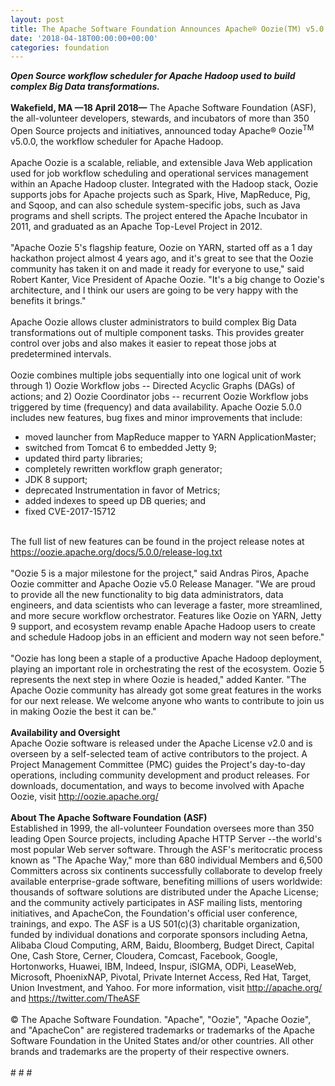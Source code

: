 ```yaml
---
layout: post
title: The Apache Software Foundation Announces Apache® Oozie(TM) v5.0.0
date: '2018-04-18T00:00:00+00:00'
categories: foundation
---
```

<div><strong><em>Open Source workflow scheduler for Apache Hadoop used to build complex Big Data transformations.</em></strong></div> 
  <div><strong><br /></strong></div> 
  <div><strong>Wakefield, MA —18 April 2018—</strong> The Apache Software Foundation (ASF), the all-volunteer developers, stewards, and incubators of more than 350 Open Source projects and initiatives, announced today Apache® Oozie<sup>TM</sup> v5.0.0, the workflow scheduler for Apache Hadoop.</div> 
  <div><br /></div> 
  <div>Apache Oozie is a scalable, reliable, and extensible Java Web application used for job workflow scheduling and operational services management within an Apache Hadoop cluster. Integrated with the Hadoop stack, Oozie supports jobs for Apache projects such as Spark, Hive, MapReduce, Pig, and Sqoop, and can also schedule system-specific jobs, such as Java programs and shell scripts. The project entered the Apache Incubator in 2011, and graduated as an Apache Top-Level Project in 2012.</div> 
  <div><br /></div> 
  <div>&quot;Apache Oozie 5's flagship feature, Oozie on YARN, started off as a 1 day hackathon project almost 4 years ago, and it's great to see that the Oozie community has taken it on and made it ready for everyone to use,&quot; said Robert Kanter, Vice President of Apache Oozie. &quot;It's a big change to Oozie's architecture, and I think our users are going to be very happy with the benefits it brings.&quot;</div> 
  <div><br /></div> 
  <div>Apache Oozie allows cluster administrators to build complex Big Data transformations out of multiple component tasks. This provides greater control over jobs and also makes it easier to repeat those jobs at predetermined intervals.&nbsp;</div> 
  <div><br /></div> 
  <div>Oozie combines multiple jobs sequentially into one logical unit of work through 1) Oozie Workflow jobs -- Directed Acyclic Graphs (DAGs) of actions; and 2) Oozie Coordinator jobs -- recurrent Oozie Workflow jobs triggered by time (frequency) and data availability. Apache Oozie 5.0.0 includes new features, bug fixes and minor improvements that include:</div> 
  <div> 
    <ul> 
      <li>moved launcher from MapReduce mapper to YARN ApplicationMaster;</li> 
      <li>switched from Tomcat 6 to embedded Jetty 9;</li> 
      <li>updated third party libraries;</li> 
      <li>completely rewritten workflow graph generator;</li> 
      <li>JDK 8 support;</li> 
      <li>deprecated Instrumentation in favor of Metrics;</li> 
      <li>added indexes to speed up DB queries; and&nbsp;</li> 
      <li>fixed CVE-2017-15712</li> 
    </ul> 
  </div> 
  <div><br /></div> 
  <div>The full list of new features can be found in the project release notes at <a href="http://oozie.apache.org/">https://oozie.apache.org/docs/5.0.0/release-log.txt</a></div> 
  <div><br /></div> 
  <div>&quot;Oozie 5 is a major milestone for the project,&quot; said Andras Piros, Apache Oozie committer and Apache Oozie v5.0 Release Manager. &quot;We are proud to provide all the new functionality to big data administrators, data engineers, and data scientists who can leverage a faster, more streamlined, and more secure workflow orchestrator. Features like Oozie on YARN, Jetty 9 support, and ecosystem revamp enable Apache Hadoop users to create and schedule Hadoop jobs in an efficient and modern way not seen before.&quot;</div> 
  <div><br /></div> 
  <div>&quot;Oozie has long been a staple of a productive Apache Hadoop deployment, playing an important role in orchestrating the rest of the ecosystem. Oozie 5 represents the next step in where Oozie is headed,&quot; added Kanter. &quot;The Apache Oozie community has already got some great features in the works for our next release. We welcome anyone who wants to contribute to join us in making Oozie the best it can be.&quot;</div> 
  <div><br /></div> 
  <div><strong>Availability and Oversight</strong></div> 
  <div>Apache Oozie software is released under the Apache License v2.0 and is overseen by a self-selected team of active contributors to the project. A Project Management Committee (PMC) guides the Project's day-to-day operations, including community development and product releases. For downloads, documentation, and ways to become involved with Apache Oozie, visit <a href="http://oozie.apache.org/">http://oozie.apache.org/</a></div> 
  <div><br /></div> 
  <div><strong>About The Apache Software Foundation (ASF)</strong></div> 
  <div>Established in 1999, the all-volunteer Foundation oversees more than 350 leading Open Source projects, including Apache HTTP Server --the world's most popular Web server software. Through the ASF's meritocratic process known as &quot;The Apache Way,&quot; more than 680 individual Members and 6,500 Committers across six continents successfully collaborate to develop freely available enterprise-grade software, benefiting millions of users worldwide: thousands of software solutions are distributed under the Apache License; and the community actively participates in ASF mailing lists, mentoring initiatives, and ApacheCon, the Foundation's official user conference, trainings, and expo. The ASF is a US 501(c)(3) charitable organization, funded by individual donations and corporate sponsors including Aetna, Alibaba Cloud Computing, ARM, Baidu, Bloomberg, Budget Direct, Capital One, Cash Store, Cerner, Cloudera, Comcast, Facebook, Google, Hortonworks, Huawei, IBM, Indeed, Inspur, iSIGMA, ODPi, LeaseWeb, Microsoft, PhoenixNAP, Pivotal, Private Internet Access, Red Hat, Target, Union Investment, and Yahoo. For more information, visit <a href="http://apache.org/">http://apache.org/</a> and <a href="https://twitter.com/TheASF">https://twitter.com/TheASF</a></div> 
  <div><br /></div> 
  <div>© The Apache Software Foundation. &quot;Apache&quot;, &quot;Oozie&quot;, &quot;Apache Oozie&quot;, and &quot;ApacheCon&quot; are registered trademarks or trademarks of the Apache Software Foundation in the United States and/or other countries. All other brands and trademarks are the property of their respective owners.</div> 
  <div><br /></div> 
  <div># # #</div>

